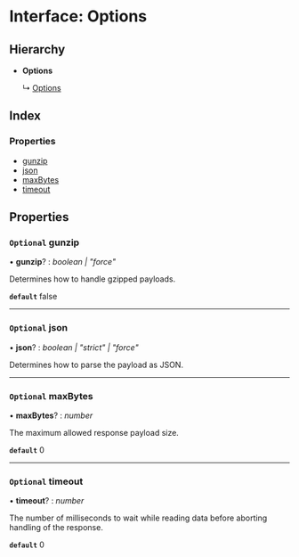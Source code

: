 
# Interface: Options

## Hierarchy

* **Options**

  ↳ [Options](client.options.md)

## Index

### Properties

* [gunzip](client.read.options.md#optional-gunzip)
* [json](client.read.options.md#optional-json)
* [maxBytes](client.read.options.md#optional-maxbytes)
* [timeout](client.read.options.md#optional-timeout)

## Properties

### `Optional` gunzip

• **gunzip**? : *boolean | "force"*

Determines how to handle gzipped payloads.

**`default`** false

___

### `Optional` json

• **json**? : *boolean | "strict" | "force"*

Determines how to parse the payload as JSON.

___

### `Optional` maxBytes

• **maxBytes**? : *number*

The maximum allowed response payload size.

**`default`** 0

___

### `Optional` timeout

• **timeout**? : *number*

The number of milliseconds to wait while reading data before aborting handling of the response.

**`default`** 0
